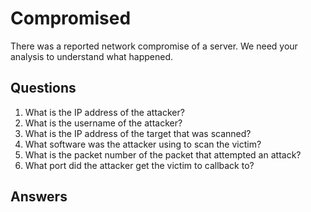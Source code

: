 # Compromised
There was a reported network compromise of a server. We need your analysis to understand what happened.

## Questions
1. What is the IP address of the attacker?
2. What is the username of the attacker?
3. What is the IP address of the target that was scanned?
4. What software was the attacker using to scan the victim?
5. What is the packet number of the packet that attempted an attack?
6. What port did the attacker get the victim to callback to?	

## Answers

